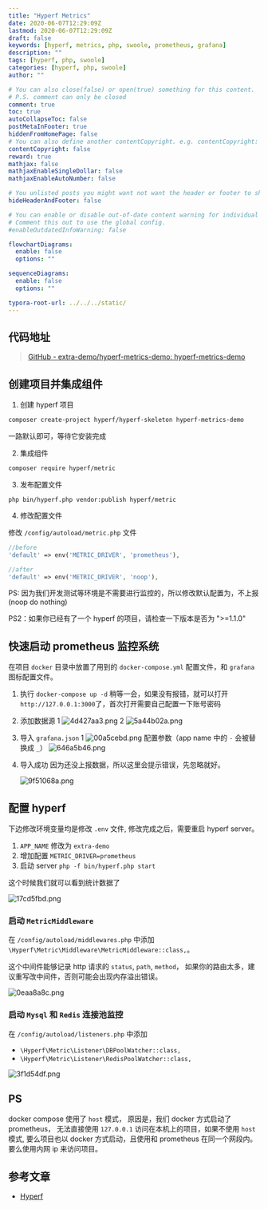 ```yaml
---
title: "Hyperf Metrics"
date: 2020-06-07T12:29:09Z
lastmod: 2020-06-07T12:29:09Z
draft: false
keywords: [hyperf, metrics, php, swoole, prometheus, grafana]
description: ""
tags: [hyperf, php, swoole]
categories: [hyperf, php, swoole]
author: ""

# You can also close(false) or open(true) something for this content.
# P.S. comment can only be closed
comment: true
toc: true
autoCollapseToc: false
postMetaInFooter: true
hiddenFromHomePage: false
# You can also define another contentCopyright. e.g. contentCopyright: "This is another copyright."
contentCopyright: false
reward: true
mathjax: false
mathjaxEnableSingleDollar: false
mathjaxEnableAutoNumber: false

# You unlisted posts you might want not want the header or footer to show
hideHeaderAndFooter: false

# You can enable or disable out-of-date content warning for individual post.
# Comment this out to use the global config.
#enableOutdatedInfoWarning: false

flowchartDiagrams:
  enable: false
  options: ""

sequenceDiagrams: 
  enable: false
  options: ""

typora-root-url: ../../../static/
---
```


## 代码地址

> [GitHub - extra-demo/hyperf-metrics-demo: hyperf-metrics-demo](https://github.com/extra-demo/hyperf-metrics-demo)


## 创建项目并集成组件

1. 创建 hyperf 项目
```bash
composer create-project hyperf/hyperf-skeleton hyperf-metrics-demo
```

一路默认即可，等待它安装完成

2. 集成组件

```bash
composer require hyperf/metric
```

3.  发布配置文件

```
php bin/hyperf.php vendor:publish hyperf/metric
```

4. 修改配置文件

修改 `/config/autoload/metric.php` 文件

```php
//before
'default' => env('METRIC_DRIVER', 'prometheus'),

//after
'default' => env('METRIC_DRIVER', 'noop'),

```

PS: 因为我们开发测试等环境是不需要进行监控的，所以修改默认配置为，不上报(noop do nothing)

PS2：如果你已经有了一个 hyperf 的项目，请检查一下版本是否为 ">=1.1.0"

## 快速启动 prometheus 监控系统

在项目 `docker` 目录中放置了用到的 `docker-compose.yml` 配置文件，和 `grafana` 图标配置文件。

1. 执行 `docker-compose up -d` 
   稍等一会，如果没有报错，就可以打开 `http://127.0.0.1:3000`了，首次打开需要自己配置一下账号密码
2. 添加数据源
  1
  ![4d427aa3.png](/images/hyperf-metrics-demo/4d427aa3.png)
  2
  ![5a44b02a.png](/images/hyperf-metrics-demo/5a44b02a.png)

3. 导入 `grafana.json`
   1
   ![00a5cebd.png](/images/hyperf-metrics-demo/00a5cebd.png)
   配置参数（app name 中的 `-` 会被替换成 `_`）
   ![646a5b46.png](/images/hyperf-metrics-demo/646a5b46.png)
4. 导入成功
   因为还没上报数据，所以这里会提示错误，先忽略就好。
   
   ![9f51068a.png](/images/hyperf-metrics-demo/9f51068a.png)

## 配置 hyperf

下边修改环境变量均是修改 `.env` 文件, 修改完成之后，需要重启 hyperf server。

1. `APP_NAME` 修改为 `extra-demo` 
2. 增加配置 `METRIC_DRIVER=prometheus`
3. 启动 server `php -f bin/hyperf.php start`

  这个时候我们就可以看到统计数据了
  
 ![17cd5fbd.png](/images/hyperf-metrics-demo/17cd5fbd.png)

### 启动 `MetricMiddleware`

在 `/config/autoload/middlewares.php` 中添加 `\Hyperf\Metric\Middleware\MetricMiddleware::class,`。

这个中间件能够记录 http 请求的 `status`, `path`, `method`， 如果你的路由太多，建议重写改中间件，否则可能会出现内存溢出错误。

![0eaa8a8c.png](/images/hyperf-metrics-demo/0eaa8a8c.png)


### 启动 `Mysql` 和 `Redis` 连接池监控

在 `/config/autoload/listeners.php` 中添加

- `\Hyperf\Metric\Listener\DBPoolWatcher::class,`
- `\Hyperf\Metric\Listener\RedisPoolWatcher::class,`


![3f1d54df.png](/images/hyperf-metrics-demo/3f1d54df.png)


## PS

docker compose 使用了 `host` 模式， 原因是，我们 docker 方式启动了 prometheus， 无法直接使用 `127.0.0.1` 访问在本机上的项目，如果不使用 `host` 模式, 要么项目也以 docker 方式启动，且使用和 prometheus 在同一个网段内。要么使用内网 ip 来访问项目。

## 参考文章

- [Hyperf](https://hyperf.wiki/#/zh-cn/metric)

